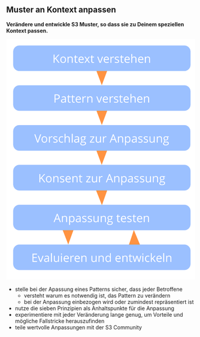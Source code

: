 ## Muster an Kontext anpassen

**Verändere und entwickle S3 Muster, so dass sie zu Deinem speziellen Kontext passen.**

![right,fit](img/process/adapt-pattern-to-context.png)

- stelle bei der Apassung eines Patterns sicher, dass jeder Betroffene 
    - versteht warum es notwendig ist, das Pattern zu verändern
    - bei der Anpassung einbezogen wird oder zumindest repräsentiert ist
- nutze die sieben Prinzipien als Anhaltspunkte für die Anpassung
- experimentiere mit jeder Veränderung lange genug, um Vorteile und mögliche Fallstricke herauszufinden
- teile wertvolle Anpassungen mit der S3 Community